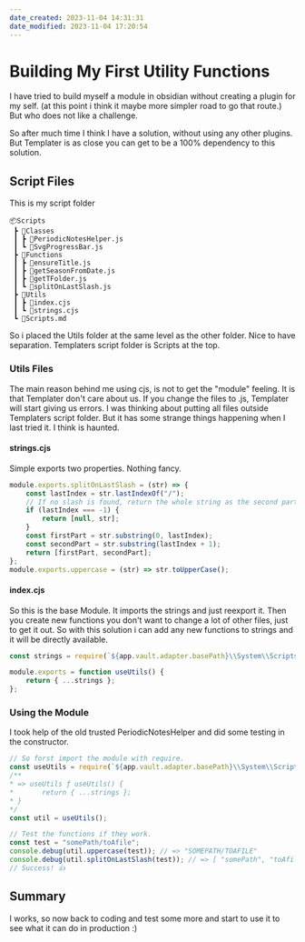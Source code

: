 ```yaml
---
date_created: 2023-11-04 14:31:31
date_modified: 2023-11-04 17:20:54
---
```

# Building My First Utility Functions

I have tried to build myself a module in obsidian without creating a plugin for my self. (at this point i think it maybe more simpler road to go that route.) But who does not like a challenge.

So after much time I think I have a solution, without using any other plugins. But Templater is as close you can get to be a 100% dependency to this solution.

## Script Files

This is my script folder

```text
📦Scripts  
 ┣ 📂Classes  
 ┃ ┣ 📜PeriodicNotesHelper.js  
 ┃ ┗ 📜SvgProgressBar.js  
 ┣ 📂Functions  
 ┃ ┣ 📜ensureTitle.js  
 ┃ ┣ 📜getSeasonFromDate.js  
 ┃ ┣ 📜getTFolder.js   
 ┃ ┗ 📜splitOnLastSlash.js  
 ┣ 📂Utils  
 ┃ ┣ 📜index.cjs  
 ┃ ┗ 📜strings.cjs  
 ┗ 📜Scripts.md
```

So i placed the Utils folder at the same level as the other folder. Nice to have separation. Templaters script folder is Scripts at the top.

### Utils Files

The main reason behind me using cjs, is not to get the "module" feeling. It is that Templater don't care about us. If you change the files to .js, Templater will start giving us errors. I was thinking about putting all files outside Templaters script folder. But it has some strange things happening when I last tried it. I think is haunted.

#### strings.cjs

Simple exports two properties. Nothing fancy.

```js
module.exports.splitOnLastSlash = (str) => {
	const lastIndex = str.lastIndexOf("/");
	// If no slash is found, return the whole string as the second part
	if (lastIndex === -1) {
		return [null, str];
	}
	const firstPart = str.substring(0, lastIndex);
	const secondPart = str.substring(lastIndex + 1);
	return [firstPart, secondPart];
};
module.exports.uppercase = (str) => str.toUpperCase();
```

#### index.cjs

So this is the base Module. It imports the strings and just reexport it. Then you create new functions you don't want to change a lot of other files, just to get it out. So with this solution i can add any new functions to strings and it will be directly available.

```js
const strings = require(`${app.vault.adapter.basePath}\\System\\Scripts\\Utils\\strings.cjs`);

module.exports = function useUtils() {
	return { ...strings };
};
```

### Using the Module

I took help of the old trusted PeriodicNotesHelper and did some testing in the constructor.

```js
// So forst import the module with require.
const useUtils = require(`${app.vault.adapter.basePath}\\System\\Scripts\\Utils\\index.cjs`);
/** 
* => useUtils ƒ useUtils() {
*	    return { ...strings };
* }
*/
const util = useUtils();

// Test the functions if they work.
const test = "somePath/toAfile";
console.debug(util.uppercase(test)); // => "SOMEPATH/TOAFILE"
console.debug(util.splitOnLastSlash(test)); // => [ "somePath", "toAfile" ]
// Success! 👍
```

## Summary

I works, so now back to coding and test some more and start to use it to see what it can do in production :)
